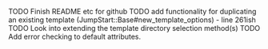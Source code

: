 TODO Finish README etc for github
TODO add functionality for duplicating an existing template (JumpStart::Base#new_template_options) - line 261ish
TODO Look into extending the template directory selection method(s)
TODO Add error checking to default attributes.